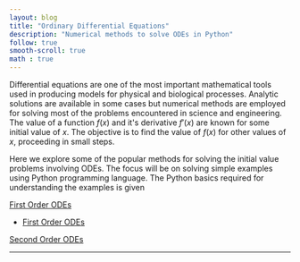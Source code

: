 ```yaml
---
layout: blog
title: "Ordinary Differential Equations"
description: "Numerical methods to solve ODEs in Python"
follow: true
smooth-scroll: true
math : true
---
```


Differential equations are one of the most important mathematical tools used in producing models for physical and biological processes. Analytic solutions are available in some cases but numerical methods are employed for solving most of the problems encountered in science and engineering. The value of a function $f(x)$ and it's derivative $f\prime(x)$ are known for some initial value of $x$. The objective is to find the value of $f(x)$ for other values of  $x$, proceeding in small steps. 




 Here we explore some of the popular methods for solving the initial value problems involving ODEs. The focus will be on solving simple examples using Python programming language. The Python basics required for understanding the examples is given 


[First Order ODEs](ode1/index.html)
- [First Order ODEs](ode1/index.html)


[Second Order ODEs](ode2/index.html)


---

